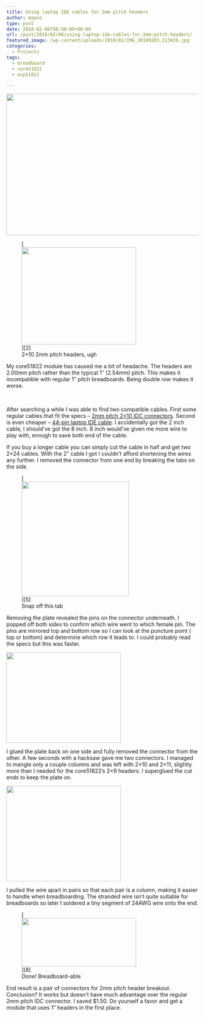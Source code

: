 ```yaml
---
title: Using laptop IDE cables for 2mm pitch headers
author: maave
type: post
date: 2018-02-06T08:50:09+00:00
url: /post/2018/02/06/using-laptop-ide-cables-for-2mm-pitch-headers/
featured_image: /wp-content/uploads/2018/02/IMG_20180203_213426.jpg
categories:
  - Projects
tags:
  - breadboard
  - core51822
  - esp51822

---
```

[<img class="wp-image-359" src="/uploads/2018/02/IMG_20180203_213426-Copy.jpg" width="1160" height="371" srcset="/uploads/2018/02/IMG_20180203_213426-Copy.jpg 1160w, /uploads/2018/02/IMG_20180203_213426-Copy-300x96.jpg 300w, /uploads/2018/02/IMG_20180203_213426-Copy-768x246.jpg 768w, /uploads/2018/02/IMG_20180203_213426-Copy-1024x328.jpg 1024w" sizes="(max-width: 1160px) 100vw, 1160px" />][1]

<figure id="attachment_358" aria-describedby="caption-attachment-358" style="width: 300px" class="wp-caption alignright">[<img class="wp-image-358" src="/uploads/2018/02/Core51822-size-300x255.jpg" width="300" height="255" srcset="/uploads/2018/02/Core51822-size-300x255.jpg 300w, /uploads/2018/02/Core51822-size.jpg 750w" sizes="(max-width: 300px) 100vw, 300px" />][2]<figcaption id="caption-attachment-358" class="wp-caption-text">2&#215;10 2mm pitch headers, ugh</figcaption></figure>

My core51822 module has caused me a bit of headache. The headers are 2.00mm pitch rather than the typical 1&#8243; (2.54mm) pitch. This makes it incompatible with regular 1&#8243; pitch breadboards. Being double row makes it worse.

<!--more-->

&nbsp;

After searching a while I was able to find two compatible cables. First some regular cables that fit the specs &#8211; [2mm pitch 2&#215;10 IDC connectors][3]. Second is even cheaper &#8211; [44-pin laptop IDE cable][4]​. I accidentally got the 2 inch cable, I should&#8217;ve got the 8 inch. 8 inch would&#8217;ve given me more wire to play with, enough to save both end of the cable.

If you buy a longer cable you can simply cut the cable in half and get two 2&#215;24 cables. With the 2&#8243; cable I got I couldn&#8217;t afford shortening the wires any further. I removed the connector from one end by breaking the tabs on the side

<figure id="attachment_360" aria-describedby="caption-attachment-360" style="width: 281px" class="wp-caption aligncenter">[<img class="wp-image-360" src="/uploads/2018/02/IMG_20180203_191933-281x300.jpg" width="281" height="300" srcset="/uploads/2018/02/IMG_20180203_191933-281x300.jpg 281w, /uploads/2018/02/IMG_20180203_191933.jpg 485w" sizes="(max-width: 281px) 100vw, 281px" />][5]<figcaption id="caption-attachment-360" class="wp-caption-text">Snap off this tab</figcaption></figure>

Removing the plate revealed the pins on the connector underneath. I popped off both sides to confirm which wire went to which female pin. The pins are mirrored top and bottom row so I can look at the puncture point ( top or bottom) and determine which row it leads to. I could probably read the specs but this was faster.

[<img class="wp-image-361" src="/uploads/2018/02/IMG_20180203_205214-Copy-300x237.jpg" width="300" height="237" srcset="/uploads/2018/02/IMG_20180203_205214-Copy-300x237.jpg 300w, /uploads/2018/02/IMG_20180203_205214-Copy-768x608.jpg 768w, /uploads/2018/02/IMG_20180203_205214-Copy-1024x810.jpg 1024w, /uploads/2018/02/IMG_20180203_205214-Copy.jpg 1141w" sizes="(max-width: 300px) 100vw, 300px" />][6]

I glued the plate back on one side and fully removed the connector from the other. A few seconds with a hacksaw gave me two connectors. I managed to mangle only a couple columns and was left with 2&#215;10 and 2&#215;11, slightly more than I needed for the core51822&#8217;s 2&#215;9 headers. I superglued the cut ends to keep the plate on.

[<img class="wp-image-363" src="/uploads/2018/02/IMG_20180203_213426-300x250.jpg" width="300" height="250" srcset="/uploads/2018/02/IMG_20180203_213426-300x250.jpg 300w, /uploads/2018/02/IMG_20180203_213426-768x640.jpg 768w, /uploads/2018/02/IMG_20180203_213426-1024x853.jpg 1024w, /uploads/2018/02/IMG_20180203_213426.jpg 1272w" sizes="(max-width: 300px) 100vw, 300px" />][7]

I pulled the wire apart in pairs so that each pair is a column, making it easier to handle when breadboarding. The stranded wire isn&#8217;t quite suitable for breadboards so later I soldered a tiny segment of 24AWG wire onto the end.

<figure id="attachment_366" aria-describedby="caption-attachment-366" style="width: 300px" class="wp-caption aligncenter">[<img class="wp-image-366" src="/uploads/2018/02/IMG_20180203_213608-300x127.jpg" width="300" height="127" srcset="/uploads/2018/02/IMG_20180203_213608-300x127.jpg 300w, /uploads/2018/02/IMG_20180203_213608-768x326.jpg 768w, /uploads/2018/02/IMG_20180203_213608-1024x434.jpg 1024w" sizes="(max-width: 300px) 100vw, 300px" />][8]<figcaption id="caption-attachment-366" class="wp-caption-text">Done! Breadboard-able</figcaption></figure>

End result is a pair of connectors for 2mm pitch header breakout. Conclusion? It works but doesn&#8217;t have much advantage over the regular 2mm pitch IDC connector. I saved $1.50. Do yourself a favor and get a module that uses 1&#8243; headers in the first place.

 [1]: /uploads/2018/02/IMG_20180203_213426-Copy.jpg
 [2]: /uploads/2018/02/Core51822-size.jpg
 [3]: https://www.ebay.com/itm/2/182158682043
 [4]: https://www.newegg.com/Product/Product.aspx?Item=9SIA67055T3504
 [5]: /uploads/2018/02/IMG_20180203_191933.jpg
 [6]: /uploads/2018/02/IMG_20180203_205214-Copy.jpg
 [7]: /uploads/2018/02/IMG_20180203_213426.jpg
 [8]: /uploads/2018/02/IMG_20180203_213608.jpg